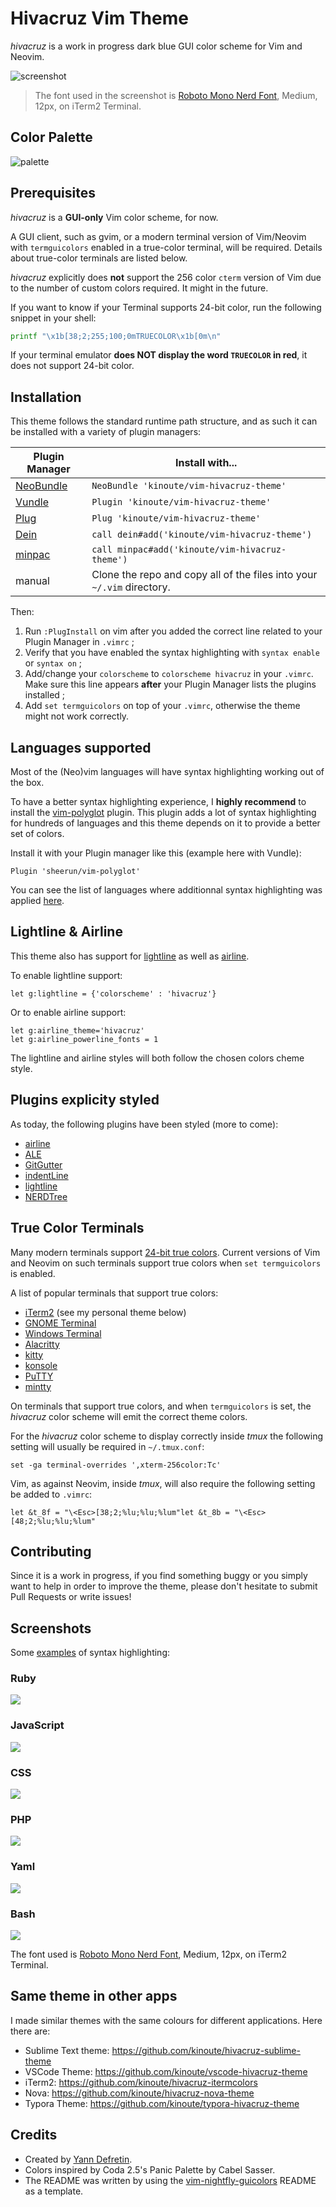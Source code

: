 # Hivacruz Vim Theme

_hivacruz_ is a work in progress dark blue GUI color scheme for Vim and Neovim.

![screenshot](misc/screenshots/main.png)

> The font used in the screenshot is [Roboto Mono Nerd Font](https://github.com/ryanoasis/nerd-fonts/blob/master/patched-fonts/RobotoMono/Regular/complete/Roboto%20Mono%20Nerd%20Font%20Complete.ttf), Medium, 12px, on iTerm2 Terminal.

## Color Palette

![palette](misc/hivacruz-palette.png)

## Prerequisites

_hivacruz_ is a **GUI-only** Vim color scheme, for now.

A GUI client, such as gvim, or a modern terminal version of Vim/Neovim with `termguicolors` enabled in a true-color terminal, will be required. Details about true-color terminals are listed below.

_hivacruz_ explicitly does **not** support the 256 color `cterm` version of Vim due to the number of custom colors required. It might in the future.

If you want to know if your Terminal supports 24-bit color, run the following snippet in your shell:

```sh
printf "\x1b[38;2;255;100;0mTRUECOLOR\x1b[0m\n"
```

If your terminal emulator **does NOT display the word `TRUECOLOR` in red**, it does not support 24-bit color.

## Installation

This theme follows the standard runtime path structure, and as such it can be installed with a variety of plugin managers:

| Plugin Manager                                       | Install with...                                              |
| ---------------------------------------------------- | ------------------------------------------------------------ |
| [NeoBundle](https://github.com/Shougo/neobundle.vim) | `NeoBundle 'kinoute/vim-hivacruz-theme'`                     |
| [Vundle](https://github.com/VundleVim/Vundle.vim)    | `Plugin 'kinoute/vim-hivacruz-theme'`                        |
| [Plug](https://github.com/junegunn/vim-plug)         | `Plug 'kinoute/vim-hivacruz-theme'`                          |
| [Dein](https://github.com/Shougo/dein.vim)           | `call dein#add('kinoute/vim-hivacruz-theme')`                |
| [minpac](https://github.com/k-takata/minpac/)        | `call minpac#add('kinoute/vim-hivacruz-theme')`              |
| manual                                               | Clone the repo and copy all of the files into your `~/.vim` directory. |

Then:

1. Run `:PlugInstall` on vim after you added the correct line related to your Plugin Manager in `.vimrc` ;
2. Verify that you have enabled the syntax highlighting with `syntax enable` or `syntax on` ;
3. Add/change your `colorscheme` to `colorscheme hivacruz` in your `.vimrc`. Make sure this line appears **after** your Plugin Manager lists the plugins installed ;
4. Add `set termguicolors` on top of your `.vimrc`, otherwise the theme might not work correctly.

## Languages supported

Most of the (Neo)vim languages will have syntax highlighting working out of the box. 

To have a better syntax highlighting experience, I **highly recommend** to install the [vim-polyglot](https://github.com/sheerun/vim-polyglot) plugin. This plugin adds a lot of syntax highlighting for hundreds of languages and this theme depends on it to provide a better set of colors.

Install it with your Plugin manager like this (example here with Vundle):

```viml
Plugin 'sheerun/vim-polyglot'
```

You can see the list of languages where additionnal syntax highlighting was applied [here](after/syntax).

## Lightline & Airline

This theme also has support for [lightline](https://github.com/itchyny/lightline.vim) as well as [airline](https://github.com/vim-airline/vim-airline).

To enable lightline support:

```viml
let g:lightline = {'colorscheme' : 'hivacruz'}
```

Or to enable airline support:

```viml
let g:airline_theme='hivacruz'
let g:airline_powerline_fonts = 1
```

The lightline and airline styles will both follow the chosen colors cheme style.

## Plugins explicity styled

As today,  the following plugins have been styled (more to come):

- [airline](https://github.com/vim-airline/vim-airline)
- [ALE](https://github.com/w0rp/ale)
- [GitGutter](https://github.com/airblade/vim-gitgutter)
- [indentLine](https://github.com/Yggdroot/indentLine)
- [lightline](https://github.com/itchyny/lightline.vim)
- [NERDTree](https://github.com/scrooloose/nerdtree)

## True Color Terminals

Many modern terminals support [24-bit true colors](https://gist.github.com/XVilka/8346728). Current versions of Vim and Neovim on such terminals support true colors when `set termguicolors` is enabled.

A list of popular terminals that support true colors:

- [iTerm2](http://www.iterm2.com) (see my personal theme below)
- [GNOME Terminal](https://wiki.gnome.org/Apps/Terminal)
- [Windows Terminal](https://github.com/Microsoft/Terminal)
- [Alacritty](https://github.com/alacritty/alacritty)
- [kitty](https://sw.kovidgoyal.net/kitty/index.html)
- [konsole](https://konsole.kde.org)
- [PuTTY](https://putty.org)
- [mintty](https://mintty.github.io)

On terminals that support true colors, and when `termguicolors` is set, the _hivacruz_ color scheme will emit the correct theme colors.

For the _hivacruz_ color scheme to display correctly inside _tmux_ the following setting will usually be required in `~/.tmux.conf`:

```viml
set -ga terminal-overrides ',xterm-256color:Tc'
```

Vim, as against Neovim, inside _tmux_, will also require the following setting be added to `.vimrc`:

```viml
let &t_8f = "\<Esc>[38;2;%lu;%lu;%lum"let &t_8b = "\<Esc>[48;2;%lu;%lu;%lum"
```

## Contributing

Since it is a work in progress, if you find something buggy or you simply want to help in order to improve the theme, please don't hesitate to submit Pull Requests or write issues!

## Screenshots

Some [examples](misc/screenshots) of syntax highlighting:
	
### Ruby

![](misc/screenshots/ruby.png)

### JavaScript

![](misc/screenshots/js.png)

### CSS

![](misc/screenshots/css.png)

### PHP

![](misc/screenshots/php.png)

### Yaml

![](misc/screenshots/yml.png)

### Bash

![](misc/screenshots/bash.png)

The font used is [Roboto Mono Nerd Font](https://github.com/ryanoasis/nerd-fonts/blob/master/patched-fonts/RobotoMono/Regular/complete/Roboto%20Mono%20Nerd%20Font%20Complete.ttf), Medium, 12px, on iTerm2 Terminal.

## Same theme in other apps

I made similar themes with the same colours for different applications. Here there are:

- Sublime Text theme: https://github.com/kinoute/hivacruz-sublime-theme
- VSCode Theme: https://github.com/kinoute/vscode-hivacruz-theme
- iTerm2: https://github.com/kinoute/hivacruz-itermcolors
- Nova: https://github.com/kinoute/hivacruz-nova-theme
- Typora Theme: https://github.com/kinoute/typora-hivacruz-theme

## Credits

- Created by [Yann Defretin](https://github.com/kinoute).
- Colors inspired by Coda 2.5's Panic Palette by Cabel Sasser.
- The README was written by using the [vim-nightfly-guicolors](https://github.com/bluz71/vim-nightfly-guicolors) README as a template.

